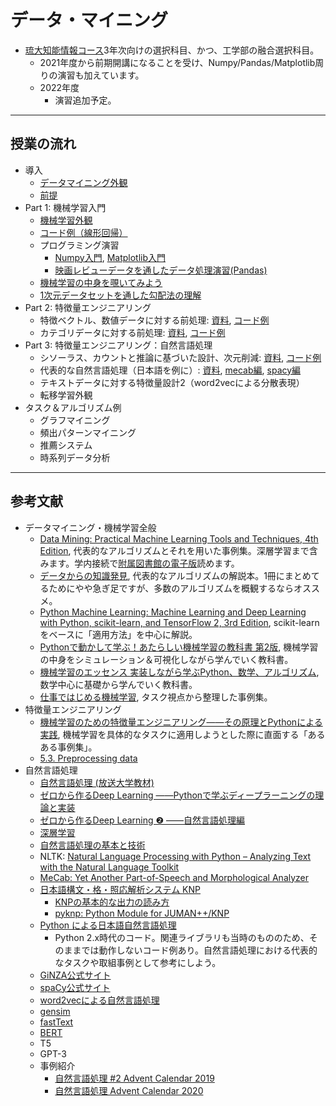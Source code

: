 # データ・マイニング
- [琉大知能情報コース](https://ie.u-ryukyu.ac.jp/~tnal/2021/dm/)3年次向けの選択科目、かつ、工学部の融合選択科目。
  - 2021年度から前期開講になることを受け、Numpy/Pandas/Matplotlib周りの演習も加えています。
  - 2022年度
    - 演習追加予定。

---
## 授業の流れ
- 導入
  - [データマイニング外観](./1-intro/intro.md)
  - [前提](./1-intro/env.md)
- Part 1: 機械学習入門
  - [機械学習外観](./2-ml-intro/ml-intro.md)
  - [コード例（線形回帰）](./2-ml-intro/regression_diabetes.ipynb)
  - プログラミング演習
    - [Numpy入門](./2-ml-intro/intro_numpy.ipynb), [Matplotlib入門](./2-ml-intro/intro_matplotlib.ipynb)
    - [映画レビューデータを通したデータ処理演習(Pandas)](./2-ml-intro/data_wrangling.ipynb)
  - [機械学習の中身を覗いてみよう](./2-ml-intro/ml-intro2.md)
  - [1次元データセットを通した勾配法の理解](./2-ml-intro/gradient_descent.ipynb)
- Part 2: 特徴量エンジニアリング
  - 特徴ベクトル、数値データに対する前処理: [資料](./3-feature-engineering/preprocess-number.md), [コード例](./3-feature-engineering/preprocess_numerical.ipynb)
  - カテゴリデータに対する前処理: [資料](./3-feature-engineering/preprocess-category.md), [コード例](./3-feature-engineering/preprocess_categorical.ipynb)
- Part 3: 特徴量エンジニアリング：自然言語処理
  - シソーラス、カウントと推論に基づいた設計、次元削減: [資料](./4-nlp/nlp1.md), [コード例](./4-nlp/nlp1_code.ipynb)
  - 代表的な自然言語処理（日本語を例に）: [資料](./4-nlp/typical_methods.md), [mecab編](./4-nlp/typical_methods_mecab.ipynb), [spacy編](./4-nlp/typical_methods_spacy.ipynb)
  - テキストデータに対する特徴量設計2（word2vecによる分散表現）
  - 転移学習外観
- タスク＆アルゴリズム例
  - グラフマイニング
  - 頻出パターンマイニング
  - 推薦システム
  - 時系列データ分析

---
## 参考文献
- データマイニング・機械学習全般
  - [Data Mining: Practical Machine Learning Tools and Techniques, 4th Edition](http://www.cs.waikato.ac.nz/ml/weka/book.html), 代表的なアルゴリズムとそれを用いた事例集。深層学習まで含みます。学内接続で[附属図書館の電子版](http://opac.lib.u-ryukyu.ac.jp/opc/xc/openurl/search?rft.isbn=9780128042915)読めます。
  - [データからの知識発見](https://www.amazon.co.jp/dp/459531373X/), 代表的なアルゴリズムの解説本。1冊にまとめてるためにやや急ぎ足ですが、多数のアルゴリズムを概観するならオススメ。
  - [Python Machine Learning: Machine Learning and Deep Learning with Python, scikit-learn, and TensorFlow 2, 3rd Edition](https://www.amazon.co.jp/dp/1789955750), scikit-learnをベースに「適用方法」を中心に解説。
  - [Pythonで動かして学ぶ！あたらしい機械学習の教科書 第2版](https://www.shoeisha.co.jp/book/detail/9784798159911), 機械学習の中身をシミュレーション＆可視化しながら学んでいく教科書。
  - [機械学習のエッセンス 実装しながら学ぶPython、数学、アルゴリズム](https://www.sbcr.jp/product/4797393965/), 数学中心に基礎から学んでいく教科書。
  - [仕事ではじめる機械学習](https://www.oreilly.co.jp/books/9784873118215/), タスク視点から整理した事例集。
- 特徴量エンジニアリング
  - [機械学習のための特徴量エンジニアリング――その原理とPythonによる実践](https://www.oreilly.co.jp/books/9784873118680/), 機械学習を具体的なタスクに適用しようとした際に直面する「あるある事例集」。
  - [5.3. Preprocessing data](https://scikit-learn.org/stable/modules/preprocessing.html)
- 自然言語処理
  - [自然言語処理 (放送大学教材)](https://www.amazon.co.jp/dp/4595319584/)
  - [ゼロから作るDeep Learning ――Pythonで学ぶディープラーニングの理論と実装](https://www.oreilly.co.jp/books/9784873117584/)
  - [ゼロから作るDeep Learning ❷ ――自然言語処理編](https://www.oreilly.co.jp/books/9784873118369/)
  - [深層学習](https://www.kspub.co.jp/book/detail/1529021.html)
  - [自然言語処理の基本と技術](https://www.shoeisha.co.jp/book/detail/9784798128528)
  - NLTK: [Natural Language Processing with Python – Analyzing Text with the Natural Language Toolkit](https://www.nltk.org/book/)
  - [MeCab: Yet Another Part-of-Speech and Morphological Analyzer](https://taku910.github.io/mecab/)
  - [日本語構文・格・照応解析システム KNP](http://nlp.ist.i.kyoto-u.ac.jp/index.php?KNP)
    - [KNPの基本的な出力の読み方](http://cr.fvcrc.i.nagoya-u.ac.jp/~sasano/knp/format.html)
    - [pyknp: Python Module for JUMAN++/KNP](https://pyknp.readthedocs.io/en/latest/)
  - [Python による日本語自然言語処理](http://www.nltk.org/book-jp/ch12.html)
    - Python 2.x時代のコード。関連ライブラリも当時のもののため、そのままでは動作しないコード例あり。自然言語処理における代表的なタスクや取組事例として参考にしよう。
  - [GiNZA公式サイト](https://megagonlabs.github.io/ginza/)
  - [spaCy公式サイト](https://spacy.io)
  - [word2vecによる自然言語処理](https://www.oreilly.co.jp/books/9784873116839/)
  - [gensim](https://radimrehurek.com/gensim/)
  - [fastText](https://fasttext.cc)
  - [BERT](https://ai.googleblog.com/2018/11/open-sourcing-bert-state-of-art-pre.html)
  - T5
  - GPT-3
  - 事例紹介
    - [自然言語処理 #2 Advent Calendar 2019](https://qiita.com/advent-calendar/2019/nlp2)
    - [自然言語処理 Advent Calendar 2020](https://qiita.com/advent-calendar/2020/nlp)

